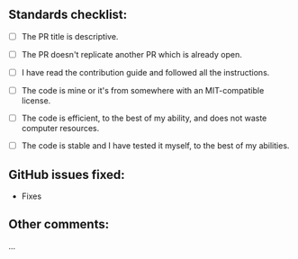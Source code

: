 ## Standards checklist:

<!-- Fill with an x the ones that apply. Example: [x] -->

- [ ] The PR title is descriptive.
- [ ] The PR doesn't replicate another PR which is already open.
- [ ] I have read the contribution guide and followed all the instructions.
- [ ] The code is mine or it's from somewhere with an MIT-compatible license.
- [ ] The code is efficient, to the best of my ability, and does not waste computer resources.
- [ ] The code is stable and I have tested it myself, to the best of my abilities.


## GitHub issues fixed:
<!-- 

Please list the GitHub issues that have been fixed by this pull request.
The list must be formatted like so:

- Fixes #ISSUE_ID
- Fixes #ISSUE_ID

For example 

- Fixes #46
- Fixes #45

-->
- Fixes 

## Other comments:

<!-- Please add any supporting comments -->
...
